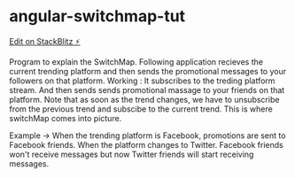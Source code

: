 # angular-switchmap-tut

[Edit on StackBlitz ⚡️](https://stackblitz.com/edit/angular-switchmap-tut)

  Program to explain the SwitchMap.
  Following application recieves the current trending platform and then sends the promotional messages to your followers on that platform.
  Working : It subscribes to the treding platform stream. And then sends sends promotional massage to your friends on that platform.
  Note that as soon as the trend changes, we have to unsubscribe from the previous trend and subscibe to the current trend. This is where switchMap comes into picture.

  Example -> When the trending platform is Facebook, promotions are sent to Facebook friends. When the platform changes to Twitter. Facebook friends won't receive messages but now Twitter friends will start receiving messages.
